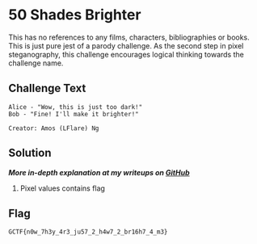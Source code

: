 # 50 Shades Brighter
This has no references to any films, characters, bibliographies or books. This is just pure jest of a parody challenge. As the second step in pixel steganography, this challenge encourages logical thinking towards the challenge name.

## Challenge Text
```
Alice - "Wow, this is just too dark!"
Bob - "Fine! I'll make it brighter!"

Creator: Amos (LFlare) Ng
```

## Solution
**_More in-depth explanation at my writeups on [GitHub](https://github.com/LFlare/gryphonctf_2017_writeup)_**
1. Pixel values contains flag

## Flag
`GCTF{n0w_7h3y_4r3_ju57_2_h4w7_2_br16h7_4_m3}`
